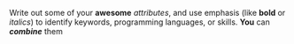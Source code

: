 Write out some of your **awesome** _attributes_, and use emphasis (like **bold** or *italics*) to identify keywords, programming languages, or skills. 
**You** can **_combine_** them
